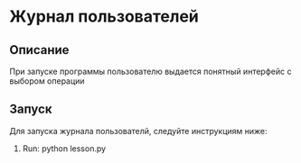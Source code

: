 # Журнал пользователей

## Описание

При запуске программы пользователю выдается понятный интерфейс с выбором операции

## Запуск

Для запуска журнала пользователй, следуйте инструкциям ниже:

1. Run: python lesson.py

